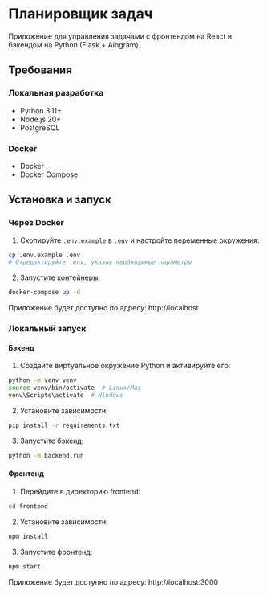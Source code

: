 # Планировщик задач

Приложение для управления задачами с фронтендом на React и бэкендом на Python (Flask + Aiogram).

## Требования

### Локальная разработка
- Python 3.11+
- Node.js 20+
- PostgreSQL

### Docker
- Docker
- Docker Compose

## Установка и запуск

### Через Docker

1. Скопируйте `.env.example` в `.env` и настройте переменные окружения:

```bash
cp .env.example .env
# Отредактируйте .env, указав необходимые параметры
```

2. Запустите контейнеры:

```bash
docker-compose up -d
```

Приложение будет доступно по адресу: http://localhost

### Локальный запуск

#### Бэкенд

1. Создайте виртуальное окружение Python и активируйте его:

```bash
python -m venv venv
source venv/bin/activate  # Linux/Mac
venv\Scripts\activate  # Windows
```

2. Установите зависимости:

```bash
pip install -r requirements.txt
```

3. Запустите бэкенд:

```bash
python -m backend.run
```

#### Фронтенд

1. Перейдите в директорию frontend:

```bash
cd frontend
```

2. Установите зависимости:

```bash
npm install
```

3. Запустите фронтенд:

```bash
npm start
```

Приложение будет доступно по адресу: http://localhost:3000